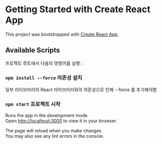 # Getting Started with Create React App

This project was bootstrapped with [Create React App](https://github.com/facebook/create-react-app).

## Available Scripts

프로젝트 루트에서 다음의 명령어를 실행 : 

### `npm install --force` 의존성 설치
    
일부 라이브러리의 React 라이브러리와의 의존성으로 인해 --force 를 추가해야함

### `npm start` 프로젝트 시작

Runs the app in the development mode.\
Open [http://localhost:3000](http://localhost:3000) to view it in your browser.

The page will reload when you make changes.\
You may also see any lint errors in the console.
